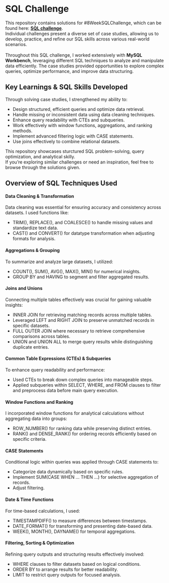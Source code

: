 # SQL Challenge
This repository contains solutions for #8WeekSQLChallenge, which can be found here: [**SQL challenge**](https://8weeksqlchallenge.com/).
<br>Individual challenges present a diverse set of case studies, allowing us to develop, practice, and refine our SQL skills across various real-world scenarios.
<br>
<br>Throughout this SQL challenge, I worked extensively with **MySQL Workbench**, leveraging different SQL techniques to analyze and manipulate data efficiently. The case studies provided opportunities to explore complex queries, optimize performance, and improve data structuring.

## Key Learnings & SQL Skills Developed
Through solving case studies, I strengthened my ability to:
- Design structured, efficient queries and optimize data retrieval.
- Handle missing or inconsistent data using data cleaning techniques.
- Enhance query readability with CTEs and subqueries.
- Work effectively with window functions, aggregations, and ranking methods.
- Implement advanced filtering logic with CASE statements. 
- Use joins effectively to combine relational datasets.

This repository showcases sturctured SQL problem-solving, query optimization, and analytical skilly.
<br>If you’re exploring similar challenges or need an inspiration, feel free to browse through the solutions given.

## Overview of SQL Techniques Used
#### Data Cleaning & Transformation
Data cleaning was essential for ensuring accuracy and consistency across datasets. I used functions like:
- TRIM(), REPLACE(), and COALESCE() to handle missing values and standardize text data.
- CAST() and CONVERT() for datatype transformation when adjusting formats for analysis.

#### Aggregations & Grouping
To summarize and analyze large datasets, I utilized:
- COUNT(), SUM(), AVG(), MAX(), MIN() for numerical insights.
- GROUP BY and HAVING to segment and filter aggregated results.

#### Joins and Unions
Connecting multiple tables effectively was crucial for gaining valuable insights:
- INNER JOIN for retrieving matching records across multiple tables.
- Leveraged LEFT and RIGHT JOIN to preserve unmatched records in specific datasets.
- FULL OUTER JOIN where necessary to retrieve comprehensive comparisons across tables.
- UNION and UNION ALL to merge query results while distinguishing duplicate entries.

#### Common Table Expressions (CTEs) & Subqueries
To enhance query readability and performance:
- Used CTEs to break down complex queries into manageable steps.
- Applied subqueries within SELECT, WHERE, and FROM clauses to filter and preprocess data before main query execution.

#### Window Functions and Ranking
I incorporated window functions for analytical calculations without aggregating data into groups:
- ROW_NUMBER() for ranking data while preserving distinct entries.
- RANK() and DENSE_RANK() for ordering records efficiently based on specific criteria.

#### CASE Statements
Conditional logic within queries was applied through CASE statements to:
- Categorize data dynamically based on specific rules.
- Implement SUM(CASE WHEN ... THEN ...) for selective aggregation of records.
- Adjust filtering.

#### Date & Time Functions
For time-based calculations, I used:
- TIMESTAMPDIFF() to measure differences between timestamps.
- DATE_FORMAT() for transforming and presenting date-based data.
- WEEK(), MONTH(), DAYNAME() for temporal aggregations.

#### Filtering, Sorting & Optimization
Refining query outputs and structuring results effectively involved:
- WHERE clauses to filter datasets based on logical conditions.
- ORDER BY to arrange results for better readability.
- LIMIT to restrict query outputs for focused analysis.